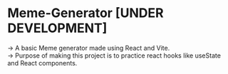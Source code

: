 # Meme-Generator [UNDER DEVELOPMENT]
-> A basic Meme generator made using React and Vite.<br> 
-> Purpose of making this project is to practice react hooks like useState and React components.
